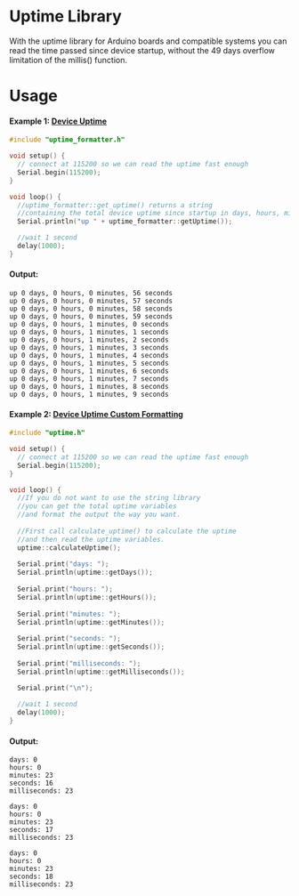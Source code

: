 # Uptime Library

With the uptime library for Arduino boards and compatible systems you can read the time passed since device startup, without the 49 days overflow limitation of the millis() function.

# Usage

#### Example 1: [Device Uptime](https://github.com/YiannisBourkelis/Uptime-Library/tree/master/examples/DeviceUptime "Device Uptime")
```cpp
#include "uptime_formatter.h"

void setup() {
  // connect at 115200 so we can read the uptime fast enough
  Serial.begin(115200);
}

void loop() {
  //uptime_formatter::get_uptime() returns a string 
  //containing the total device uptime since startup in days, hours, minutes and seconds
  Serial.println("up " + uptime_formatter::getUptime());

  //wait 1 second
  delay(1000);
}
```

#### Output:
```
up 0 days, 0 hours, 0 minutes, 56 seconds
up 0 days, 0 hours, 0 minutes, 57 seconds
up 0 days, 0 hours, 0 minutes, 58 seconds
up 0 days, 0 hours, 0 minutes, 59 seconds
up 0 days, 0 hours, 1 minutes, 0 seconds
up 0 days, 0 hours, 1 minutes, 1 seconds
up 0 days, 0 hours, 1 minutes, 2 seconds
up 0 days, 0 hours, 1 minutes, 3 seconds
up 0 days, 0 hours, 1 minutes, 4 seconds
up 0 days, 0 hours, 1 minutes, 5 seconds
up 0 days, 0 hours, 1 minutes, 6 seconds
up 0 days, 0 hours, 1 minutes, 7 seconds
up 0 days, 0 hours, 1 minutes, 8 seconds
up 0 days, 0 hours, 1 minutes, 9 seconds
```

#### Example 2: [Device Uptime Custom Formatting](https://github.com/YiannisBourkelis/Uptime-Library/tree/master/examples/DeviceUptimeCustomFormatting "Device Uptime Custom Formatting")
```cpp
#include "uptime.h"

void setup() {
  // connect at 115200 so we can read the uptime fast enough
  Serial.begin(115200);
}

void loop() {
  //If you do not want to use the string library
  //you can get the total uptime variables
  //and format the output the way you want.
  
  //First call calculate_uptime() to calculate the uptime
  //and then read the uptime variables.
  uptime::calculateUptime();
  
  Serial.print("days: ");
  Serial.println(uptime::getDays());
  
  Serial.print("hours: ");
  Serial.println(uptime::getHours());
  
  Serial.print("minutes: ");
  Serial.println(uptime::getMinutes());
  
  Serial.print("seconds: ");
  Serial.println(uptime::getSeconds());
  
  Serial.print("milliseconds: ");
  Serial.println(uptime::getMilliseconds());

  Serial.print("\n");
  
  //wait 1 second
  delay(1000);
}
```

#### Output:
```
days: 0
hours: 0
minutes: 23
seconds: 16
milliseconds: 23

days: 0
hours: 0
minutes: 23
seconds: 17
milliseconds: 23

days: 0
hours: 0
minutes: 23
seconds: 18
milliseconds: 23
```

